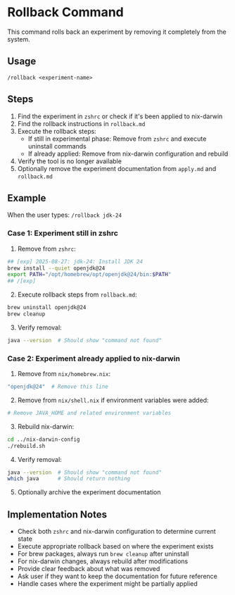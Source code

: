 # Rollback Command

This command rolls back an experiment by removing it completely from the system.

## Usage

```
/rollback <experiment-name>
```

## Steps

1. Find the experiment in `zshrc` or check if it's been applied to nix-darwin
2. Find the rollback instructions in `rollback.md`
3. Execute the rollback steps:
   - If still in experimental phase: Remove from `zshrc` and execute uninstall commands
   - If already applied: Remove from nix-darwin configuration and rebuild
4. Verify the tool is no longer available
5. Optionally remove the experiment documentation from `apply.md` and `rollback.md`

## Example

When the user types: `/rollback jdk-24`

### Case 1: Experiment still in zshrc

1. Remove from `zshrc`:
```bash
## [exp] 2025-08-27: jdk-24: Install JDK 24
brew install --quiet openjdk@24
export PATH="/opt/homebrew/opt/openjdk@24/bin:$PATH"
## /[exp]
```

2. Execute rollback steps from `rollback.md`:
```bash
brew uninstall openjdk@24
brew cleanup
```

3. Verify removal:
```bash
java --version  # Should show "command not found"
```

### Case 2: Experiment already applied to nix-darwin

1. Remove from `nix/homebrew.nix`:
```nix
"openjdk@24"  # Remove this line
```

2. Remove from `nix/shell.nix` if environment variables were added:
```nix
# Remove JAVA_HOME and related environment variables
```

3. Rebuild nix-darwin:
```bash
cd ../nix-darwin-config
./rebuild.sh
```

4. Verify removal:
```bash
java --version  # Should show "command not found"
which java      # Should return nothing
```

5. Optionally archive the experiment documentation

## Implementation Notes

- Check both `zshrc` and nix-darwin configuration to determine current state
- Execute appropriate rollback based on where the experiment exists
- For brew packages, always run `brew cleanup` after uninstall
- For nix-darwin changes, always rebuild after modifications
- Provide clear feedback about what was removed
- Ask user if they want to keep the documentation for future reference
- Handle cases where the experiment might be partially applied
